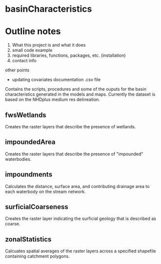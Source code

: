 basinCharacteristics
====================

# Outline notes

1. What this project is and what it does
2. small code example
3. required libraries, functions, packages, etc. (installation)
4. contact info


other points

- updating covariates documentation .csv file


Contains the scripts, procedures and some of the ouputs for the basin characteristics generated in the models and maps. Currently the dataset is based on the NHDplus medium res delineation.

## fwsWetlands
Creates the raster layers that describe the presence of wetlands.

## impoundedArea
Creates the raster layers that describe the presence of "impounded" waterbodies.

## impoundments
Calculates the distance, surface area, and contributing drainage area to each waterbody on the stream network.

## surficialCoarseness
Creates the raster layer indicating the surficial geology that is described as coarse.

## zonalStatistics

Calcuates spatial averages of the raster layers across a specified shapefile containing catchment polygons.